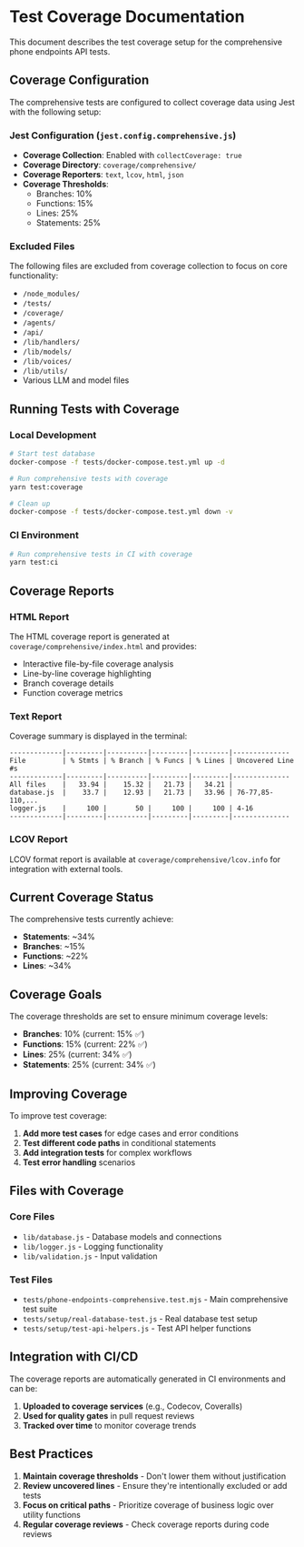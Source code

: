 # Test Coverage Documentation

This document describes the test coverage setup for the comprehensive phone endpoints API tests.

## Coverage Configuration

The comprehensive tests are configured to collect coverage data using Jest with the following setup:

### Jest Configuration (`jest.config.comprehensive.js`)

- **Coverage Collection**: Enabled with `collectCoverage: true`
- **Coverage Directory**: `coverage/comprehensive/`
- **Coverage Reporters**: `text`, `lcov`, `html`, `json`
- **Coverage Thresholds**: 
  - Branches: 10%
  - Functions: 15%
  - Lines: 25%
  - Statements: 25%

### Excluded Files

The following files are excluded from coverage collection to focus on core functionality:

- `/node_modules/`
- `/tests/`
- `/coverage/`
- `/agents/`
- `/api/`
- `/lib/handlers/`
- `/lib/models/`
- `/lib/voices/`
- `/lib/utils/`
- Various LLM and model files

## Running Tests with Coverage

### Local Development

```bash
# Start test database
docker-compose -f tests/docker-compose.test.yml up -d

# Run comprehensive tests with coverage
yarn test:coverage

# Clean up
docker-compose -f tests/docker-compose.test.yml down -v
```

### CI Environment

```bash
# Run comprehensive tests in CI with coverage
yarn test:ci
```

## Coverage Reports

### HTML Report

The HTML coverage report is generated at `coverage/comprehensive/index.html` and provides:

- Interactive file-by-file coverage analysis
- Line-by-line coverage highlighting
- Branch coverage details
- Function coverage metrics

### Text Report

Coverage summary is displayed in the terminal:

```
-------------|---------|----------|---------|---------|--------------
File         | % Stmts | % Branch | % Funcs | % Lines | Uncovered Line #s
-------------|---------|----------|---------|---------|--------------
All files    |   33.94 |    15.32 |   21.73 |   34.21 |
database.js  |    33.7 |    12.93 |   21.73 |   33.96 | 76-77,85-110,...
logger.js    |     100 |       50 |     100 |     100 | 4-16
-------------|---------|----------|---------|---------|--------------
```

### LCOV Report

LCOV format report is available at `coverage/comprehensive/lcov.info` for integration with external tools.

## Current Coverage Status

The comprehensive tests currently achieve:

- **Statements**: ~34%
- **Branches**: ~15%
- **Functions**: ~22%
- **Lines**: ~34%

## Coverage Goals

The coverage thresholds are set to ensure minimum coverage levels:

- **Branches**: 10% (current: 15% ✅)
- **Functions**: 15% (current: 22% ✅)
- **Lines**: 25% (current: 34% ✅)
- **Statements**: 25% (current: 34% ✅)

## Improving Coverage

To improve test coverage:

1. **Add more test cases** for edge cases and error conditions
2. **Test different code paths** in conditional statements
3. **Add integration tests** for complex workflows
4. **Test error handling** scenarios

## Files with Coverage

### Core Files
- `lib/database.js` - Database models and connections
- `lib/logger.js` - Logging functionality
- `lib/validation.js` - Input validation

### Test Files
- `tests/phone-endpoints-comprehensive.test.mjs` - Main comprehensive test suite
- `tests/setup/real-database-test.js` - Real database test setup
- `tests/setup/test-api-helpers.js` - Test API helper functions

## Integration with CI/CD

The coverage reports are automatically generated in CI environments and can be:

1. **Uploaded to coverage services** (e.g., Codecov, Coveralls)
2. **Used for quality gates** in pull request reviews
3. **Tracked over time** to monitor coverage trends

## Best Practices

1. **Maintain coverage thresholds** - Don't lower them without justification
2. **Review uncovered lines** - Ensure they're intentionally excluded or add tests
3. **Focus on critical paths** - Prioritize coverage of business logic over utility functions
4. **Regular coverage reviews** - Check coverage reports during code reviews
